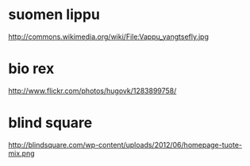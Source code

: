 
# suomen lippu
http://commons.wikimedia.org/wiki/File:Vappu_yangtsefly.jpg

# bio rex
http://www.flickr.com/photos/hugovk/1283899758/

# blind square
http://blindsquare.com/wp-content/uploads/2012/06/homepage-tuote-mix.png